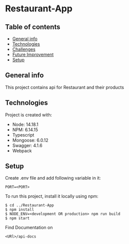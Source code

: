 # Restaurant-App
## Table of contents
* [General info](#general-info)
* [Technologies](#technologies)
* [Challenges](#challenges)
* [Future Improvement](#future-improvement)
* [Setup](#setup)

## General info
This project contains api for Restaurant and their products
	
## Technologies
Project is created with:
* Node: 14.18.1
* NPM: 6.14.15
* Typescript
* Mongoose: 6.0.12
* Swagger: 4.1.6
* Webpack

## Setup
Create .env file and add following variable in it:

```
PORT=<PORT>
```

To run this project, install it locally using npm:

```
$ cd ../Restaurant-App
$ npm install
$ NODE_ENV=<development OR production> npm run build
$ npm start

```

Find Documentation on 
``` 
<URl>/api-docs
```